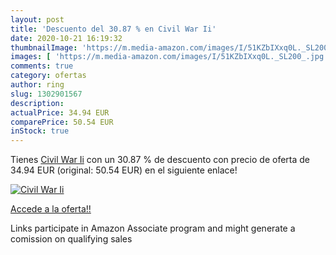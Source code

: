 ```yaml
---
layout: post
title: 'Descuento del 30.87 % en Civil War Ii'
date: 2020-10-21 16:19:32
thumbnailImage: 'https://m.media-amazon.com/images/I/51KZbIXxq0L._SL200_.jpg'
images: [ 'https://m.media-amazon.com/images/I/51KZbIXxq0L._SL200_.jpg' ]
comments: true
category: ofertas
author: ring
slug: 1302901567
description:
actualPrice: 34.94 EUR
comparePrice: 50.54 EUR
inStock: true
---
```


Tienes [Civil War Ii](https://www.amazon.es/dp/1302901567/?tag=tolees-21) con un 30.87 % de descuento con precio de oferta de 34.94 EUR (original: 50.54 EUR) en el siguiente enlace!

[![Civil War Ii](https://m.media-amazon.com/images/I/51KZbIXxq0L._SL200_.jpg)](https://www.amazon.es/dp/1302901567/?tag=tolees-21)

[Accede a la oferta!!](https://www.amazon.es/dp/1302901567/?tag=tolees-21)

Links participate in Amazon Associate program and might generate a comission on qualifying sales


